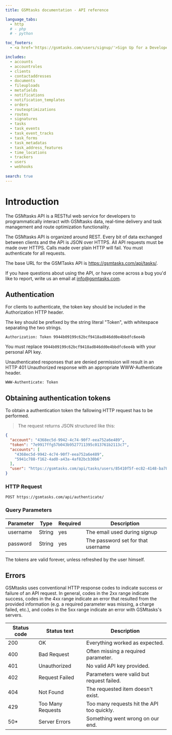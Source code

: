 ```yaml
---
title: GSMtasks documentation - API reference

language_tabs:
  - http
  # - php
  # - python

toc_footers:
  - <a href='https://gsmtasks.com/users/signup/'>Sign Up for a Developer Key</a>

includes:
  - accounts
  - accountroles
  - clients
  - contactaddresses
  - documents
  - fileuploads
  - metafields
  - notifications
  - notification_templates
  - orders
  - routeoptimizations
  - routes
  - signatures
  - tasks
  - task_events
  - task_event_tracks
  - task_forms
  - task_metadatas
  - task_address_features
  - time_locations
  - trackers
  - users
  - webhooks
  
search: true
---
```


# Introduction

The GSMtasks API is a RESTful web service for developers to programmatically interact with GSMtasks data, real-time delivery and task management and route optimization functionality.

The GSMtasks API is organized around REST. Every bit of data exchanged between clients and the API is JSON over HTTPS. All API requests must be made over HTTPS. Calls made over plain HTTP will fail. You must authenticate for all requests.

The base URL for the GSMTasks API is https://gsmtasks.com/api/tasks/.

If you have questions about using the API, or have come across a bug you'd like to report, write us an email at <info@gsmtasks.com>.

## Authentication

For clients to authenticate, the token key should be included in the Authorization HTTP header.

The key should be prefixed by the string literal "Token", with whitespace separating the two strings.

`Authorization: Token 9944b09199c62bcf9418ad846dd0e4bbdfc6ee4b`

<aside class="notice">
You must replace <code>9944b09199c62bcf9418ad846dd0e4bbdfc6ee4b</code> with your personal API key.
</aside>

Unauthenticated responses that are denied permission will result in an HTTP 401 Unauthorized response with an appropriate WWW-Authenticate header.

`WWW-Authenticate: Token`

## Obtaining authentication tokens

To obtain a authentication token the fallowing HTTP request has to be performed.

> The request returns JSON structured like this:

```json
{
  "account": "4368ec5d-9942-4c74-90f7-eea752a6e489",
  "token": "7e9917ffg57b043b9527711395c013761b2113c7",
  "accounts": [
    "4368ec5d-9942-4c74-90f7-eea752a6e489",
    "5941c788-f162-4ad0-a43a-4af82bcb30b6"
  ],
  "user": "https://gsmtasks.com/api/tasks/users/85410f5f-ec82-4148-ba78-5be5a79f0fb1/"
}
```

### HTTP Request

`POST https://gsmtasks.com/api/authenticate/`

### Query Parameters

Parameter | Type   | Required | Description
--------- | ------ | -------  | -----------
username  | String | yes      | The email used during signup
password  | String | yes      | The password set for that username

<aside class="success">
The tokens are valid forever, unless refreshed by the user himself.
</aside>

## Errors

GSMtasks uses conventional HTTP response codes to indicate success or failure of an API request. In general, codes in the 2xx range indicate success, codes in the 4xx range indicate an error that resulted from the provided information (e.g. a required parameter was missing, a charge failed, etc.), and codes in the 5xx range indicate an error with GSMtasks's servers.

Status code | Status text       | Description
----------- | ----------------- | -----------
200         | OK                | Everything worked as expected.
400         | Bad Request       | Often missing a required parameter.
401         | Unauthorized      | No valid API key provided.
402         | Request Failed    | Parameters were valid but request failed.
404         | Not Found         | The requested item doesn't exist.
429         | Too Many Requests | Too many requests hit the API too quickly.
50*         | Server Errors     | Something went wrong on our end.

